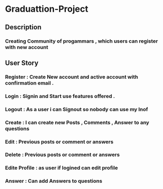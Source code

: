 # Graduattion-Project

## Description
### Creating Community of progammars , which users can register with new account 

## User Story 
 ### Register : Create New account and active account with confirmation email .
 ### Login : Signin and Start use features offered .
 ### Logout : As a user i can Signout so nobody can use my Inof
 ### Create : I can create new Posts , Comments , Answer to any questions
 ### Edit : Previous posts or comment or answers
 ### Delete : Previous posts or comment or answers
 ### Edite Profile : as user if logined can edit profile
 ### Answer : Can add Answers to questions
